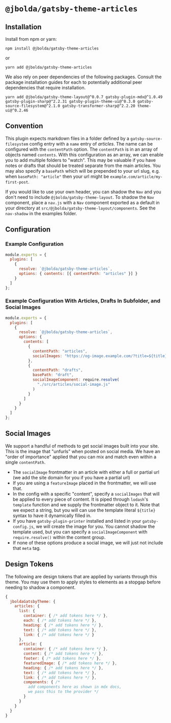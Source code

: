 # `@jbolda/gatsby-theme-articles`

## Installation

Install from npm or yarn:

```
npm install @jbolda/gatsby-theme-articles
```

or

```
yarn add @jbolda/gatsby-theme-articles
```

We also rely on peer dependencies of the following packages. Consult the package installation guides for each to potentially additional peer dependencies that require installation.

```
yarn add @jbolda/gatsby-theme-layout@^0.0.7 gatsby-plugin-mdx@^1.0.49 gatsby-plugin-sharp@^2.2.31 gatsby-plugin-theme-ui@^0.3.0 gatsby-source-filesystem@^2.1.0 gatsby-transformer-sharp@^2.2.20 theme-ui@^0.2.46
```

## Convention

This plugin expects markdown files in a folder defined by a `gatsby-source-filesystem` config entry with a `name` entry of _articles_. The name can be configured with the `contentPath` option. The `contentPath` is in an array of objects named `contents`. With this configuration as an array, we can enable you to add multiple folders to "watch". This may be valuable if you have notes or drafts that should be treated separate from the main articles. You may also specify a `basePath` which will be prepended to your url slug, e.g. when `basePath: "article"` then your url might be `example.com/article/my-first-post`.

If you would like to use your own header, you can shadow the `Nav` and you don't need to include `@jbolda/gatsby-theme-layout`. To shadow the `Nav` component, place a `nav.js` with a `Nav` component exported as a default in your directory at `src/@jbolda/gatsby-theme-layout/components`. See the `nav-shadow` in the examples folder.

## Configuration

### Example Configuration

```js
module.exports = {
  plugins: [
    {
      resolve: `@jbolda/gatsby-theme-articles`,
      options: { contents: [{ contentPath: "articles" }] }
    }
  ]
};
```

### Example Configuration With Articles, Drafts In Subfolder, and Social Images

```js
module.exports = {
  plugins: [
    {
      resolve: `@jbolda/gatsby-theme-articles`,
      options: {
        contents: [
          {
            contentPath: "articles",
            socialImages: "https://og-image.example.com/?title=${title}"
          },
          {
            contentPath: "drafts",
            basePath: "draft",
            socialImageComponent: require.resolve(
              "./src/articles/social-image.js"
            )
          }
        ]
      }
    }
  ]
};
```

## Social Images

We support a handful of methods to get social images built into your site. This is the image that "unfurls" when posted on social media. We have an "order of importance" applied that you can mix and match even within a single `contentPath`.

- The `socialImage` frontmatter in an article with either a full or partial url (we add the site domain for you if you have a partial url)
- If you are using a `featureImage` placed in the frontmatter, we will use that.
- In the config with a specific "content", specify a `socialImages` that will be applied to every piece of content. It is piped through `lodash`'s `template` function and we supply the frontmatter object to it. Note that we expect a string, but you will can use the template literal `${title}` syntax to have it dynamically filled in.
- If you have `gatsby-plugin-printer` installed and listed in your `gatsby-config.js`, we will create the image for you. You cannot shadow the template used, but you can specify a `socialImageComponent` with `require.resolve()` within the content group.
- If none of these options produce a social image, we will just not include that `meta` tag.

## Design Tokens

The following are design tokens that are applied by variants through this theme. You may use them to apply styles to elements as a stopgap before needing to shadow a component.

```js
{
  jboldaGatsbyTheme: {
    articles: {
      list: {
        container: { /* add tokens here */ },
        each: { /* add tokens here */ },
        heading: { /* add tokens here */ },
        text: { /* add tokens here */ },
        link: { /* add tokens here */ }
      },
      article: {
        container: { /* add tokens here */ },
        content: { /* add tokens here */ },
        footer: { /* add tokens here */ },
        featuredImage: { /* add tokens here */ },
        heading: { /* add tokens here */ },
        text: { /* add tokens here */ },
        link: { /* add tokens here */ },
        components: { /*
          add components here as shown in mdx docs,
          we pass this to the provider */
        }
      }
    }
  }
}
```

